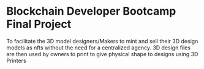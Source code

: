 # Blockchain Developer Bootcamp Final Project

To facilitate the 3D model designers/Makers  to  mint and  sell their  3D design models as nfts without the need for a centralized agency. 3D design files are then used by owners  to print to give physical shape to designs using 3D Printers

# 

